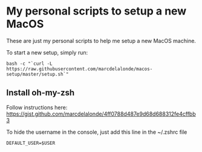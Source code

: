 # My personal scripts to setup a new MacOS

These are just my personal scripts to help me setup a new MacOS machine.

To start a new setup, simply run:

```shell
bash -c "`curl -L https://raw.githubusercontent.com/marcdelalonde/macos-setup/master/setup.sh`"
```

## Install oh-my-zsh

Follow instructions here: https://gist.github.com/marcdelalonde/4ff0788d487e9d68d688312fe4cffbb3

To hide the username in the console, just add this line in the ~/.zshrc file

```shell
DEFAULT_USER=$USER
```
